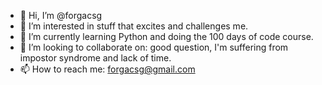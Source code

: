 - 👋 Hi, I’m @forgacsg
- 👀 I’m interested in stuff that excites and challenges me. 
- 🌱 I’m currently learning Python and doing the 100 days of code course. 
- 💞️ I’m looking to collaborate on: good question, I'm suffering from impostor syndrome and lack of time. 
- 📫 How to reach me: forgacsg@gmail.com

<!---
forgacsg/forgacsg is a ✨ special ✨ repository because its `README.md` (this file) appears on your GitHub profile.
You can click the Preview link to take a look at your changes.
--->
